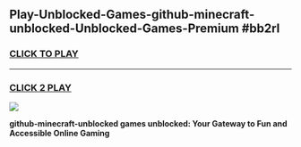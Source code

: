 
## Play-Unblocked-Games-github-minecraft-unblocked-Unblocked-Games-Premium #bb2rl
<h3>
<a href="https://premium.freeplayer.one?title=github-minecraft-unblocked&ref=12M">CLICK TO PLAY</a></h3>
<hr>

<h3>
<a href="https://premium.freeplayer.one?title=github-minecraft-unblocked&ref=12M">CLICK 2 PLAY</a>
  
</h3>

<a href="https://premium.freeplayer.one?title=github-minecraft-unblocked&ref=12M"><img src="https://clearcache.store/games.png"></a>


**github-minecraft-unblocked games unblocked: Your Gateway to Fun and Accessible Online Gaming**
